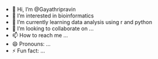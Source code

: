 - 👋 Hi, I’m @Gayathripravin
- 👀 I’m interested in bioinformatics
- 🌱 I’m currently learning data analysis using r and python
- 💞️ I’m looking to collaborate on ...
- 📫 How to reach me ...
- 😄 Pronouns: ...
- ⚡ Fun fact: ...

<!---
Gayathripravin/Gayathripravin is a ✨ special ✨ repository because its `README.md` (this file) appears on your GitHub profile.
You can click the Preview link to take a look at your changes.
--->
